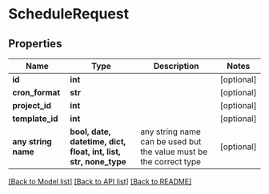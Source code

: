 # ScheduleRequest


## Properties
Name | Type | Description | Notes
------------ | ------------- | ------------- | -------------
**id** | **int** |  | [optional] 
**cron_format** | **str** |  | [optional] 
**project_id** | **int** |  | [optional] 
**template_id** | **int** |  | [optional] 
**any string name** | **bool, date, datetime, dict, float, int, list, str, none_type** | any string name can be used but the value must be the correct type | [optional]

[[Back to Model list]](../README.md#documentation-for-models) [[Back to API list]](../README.md#documentation-for-api-endpoints) [[Back to README]](../README.md)


